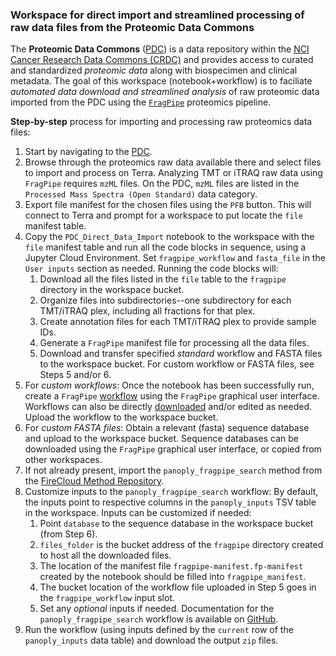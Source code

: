 ### Workspace for direct import and streamlined processing of raw data files from the Proteomic Data Commons

The **Proteomic Data Commons** ([PDC](https://proteomic.datacommons.cancer.gov/pdc/)) is a data repository within the [NCI Cancer Research Data Commons (CRDC)](https://datacommons.cancer.gov/) and provides access to curated and standardized *proteomic data* along with biospecimen and clinical metadata. The goal of this workspace (notebook+workflow) is to faciliate *automated data download and streamlined analysis* of raw proteomic data imported from the PDC using the [`FragPipe`](https://fragpipe.nesvilab.org/) proteomics pipeline.

**Step-by-step** process for importing and processing raw proteomics data files:
1. Start by navigating to the [PDC](https://proteomic.datacommons.cancer.gov/pdc/). 
2. Browse through the proteomics raw data available there and select files to import and process on Terra. Analyzing TMT or iTRAQ raw data using `FragPipe` requires `mzML` files. On the PDC, `mzML` files are listed in the `Processed Mass Spectra (Open Standard)` data category.
3. Export file manifest for the chosen files using the `PFB` button. This will connect to Terra and prompt for a workspace to put locate the `file` manifest table.
4. Copy the `PDC_Direct_Data_Import` notebook to the workspace with the `file` manifest table and run all the code blocks in sequence, using a Jupyter Cloud Environment. Set `fragpipe_workflow` and `fasta_file` in the `User inputs` section as needed. Running the code blocks will:
    1. Download all the files listed in the `file` table to the `fragpipe` directory in the workspace bucket.
    2. Organize files into subdirectories--one subdirectory for each TMT/iTRAQ plex, including all fractions for that plex.
    3. Create annotation files for each TMT/iTRAQ plex to provide sample IDs.
    4. Generate a `FragPipe` manifest file for processing all the data files.
    5. Download and transfer specified *standard* workflow and FASTA files to the workspace bucket. For custom workflow or FASTA files, see Steps 5 and/or 6. 
5. For *custom workflows*: Once the notebook has been successfully run, create a `FragPipe` [workflow](https://fragpipe.nesvilab.org/docs/tutorial_fragpipe_workflows.html) using the `FragPipe` graphical user interface. Workflows can also be directly [downloaded](https://github.com/Nesvilab/FragPipe/tree/master/MSFragger-GUI/workflows) and/or edited as needed. Upload the workflow to the workspace bucket.
6. For *custom FASTA files*: Obtain a relevant (fasta) sequence database and upload to the workspace bucket. Sequence databases can be downloaded using the `FragPipe` graphical user interface, or copied from other workspaces.
7. If not already present, import the `panoply_fragpipe_search` method from the [FireCloud Method Repository](https://portal.firecloud.org/?return=terra#methods).
8. Customize inputs to the `panoply_fragpipe_search` workflow: By default, the inputs point to respective columns in the `panoply_inputs` TSV table in the workspace. Inputs can be customized if needed:
    1. Point `database` to the sequence database in the workspace bucket (from Step 6).
    2. `files_folder` is the bucket address of the `fragpipe` directory created to host all the downloaded files.
    3. The location of the manifest file `fragpipe-manifest.fp-manifest` created by the notebook should be filled into `fragpipe_manifest`.
    4. The bucket location of the workflow file uploaded in Step 5 goes in the `fragpipe_workflow` input slot.
    5. Set any *optional* inputs if needed. Documentation for the `panoply_fragpipe_search` workflow is available on [GitHub](https://github.com/broadinstitute/PANOPLY/blob/dev/third-party-modules/panoply_fragpipe/README.md).
9. Run the workflow (using inputs defined by the `current` row of the `panoply_inputs` data table) and download the output `zip` files.

